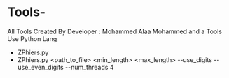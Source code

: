 # Tools-
All Tools Created By Developer : Mohammed Alaa Mohammed and a Tools Use Python Lang

- ZPhiers.py
- ZPhiers.py <path_to_file> <min_length> <max_length> --use_digits --use_even_digits --num_threads 4
